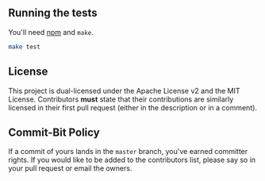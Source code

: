 ## Running the tests

You'll need [npm](https://npmjs.org) and `make`.

```bash
make test
```

## License

This project is dual-licensed under the Apache License v2 and the MIT License.
Contributors **must** state that their contributions are similarly licensed
in their first pull request (either in the description or in a comment).

## Commit-Bit Policy

If a commit of yours lands in the `master` branch, you've earned committer
rights. If you would like to be added to the contributors list, please say
so in your pull request or email the owners.
